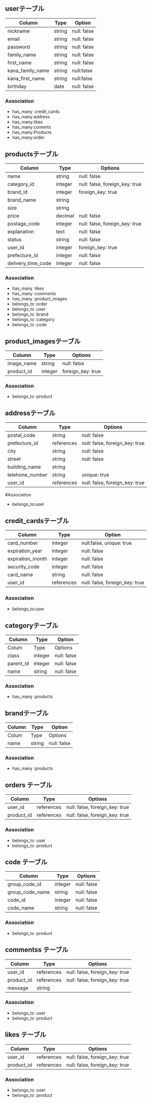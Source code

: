 
## userテーブル
|Column |Type |Option|
|------------|------|----------|
|nickname |string |null: false|
|email |string |null: false|
|password |string |null: false|
|family_name |string |null: false|
|first_name |string |null: false|
|kana_family_name |string |null:false|
|kana_first_name |string |null:false|
|birthday |date |null: false|

### Association
- has_many :credit_cards
- has_many:address
- has_many:likes
- has_many:coments
- has_many:Products
- has_many:order

## productsテーブル
|Column|Type|Options|
|------|----|-------|
|name|string|null: false|
|category_id|integer|null: false, foreign_key: true|
|brand_id|integer| foreign_key: true|
|brand_name|string||
|size|string||
|price|decimal|null: false|
|postage_code|integer|null: false, foreign_key: true|
|explanation|text|null: false|
|status|string|null: false|
|user_id|integer| foreign_key: true|
|prefecture_id|integer|null: false|
|delivery_time_code|integer|null: false|

### Association
- has_many :likes
- has_many :comments
- has_many :product_images
- belongs_to :order
- belongs_to :user
- belongs_to :brand
- belongs_to :category
- belongs_to :code

## product_imagesテーブル
|Column|Type|Options|
|------|----|-------|
|image_name|string|null: false|
|product_id|integer| foreign_key: true|

### Association
- belongs_to :product

## addressテーブル
|Column|Type|Options|
|------|----|-------|
|postal_code|string|null: false|
|prefecture_id|references|null: false, foreign_key: true|
|city|string|null: false|
|street|string|null: false|
|building_name|string||	    
|telehone_number|string|unique: true|
|user_id|references|null: false, foreign_key: true|
#Association        
- belongs_to:user


## credit_cardsテーブル
|Column|Type|Option|
|------|----|------|
|card_number|integer|null:false, unique: true
|expiration_year|integer|null: false|
|expiration_month|integer|null: false|
|security_code|integer|null: false|
|card_name|string|null: false|
|user_id|references|null: false, foreign_key: true|
### Association 　　　　
- belongs_to:user

## categoryテーブル
|Column|Type|Option|
|------|----|------|						
|Colum	|Type|Options|
|class|integer|null: false|
|parent_id|integer|null: false|
|name|string|null: false|		
								
### Association								
- has_many :products

## brandテーブル
|Column|Type|Option|
|------|----|------|						
|Colum	|Type|Options|	
|name|string|null: false|

### Association
- has_many :products	

## orders テーブル
|Column|Type|Options|
|------|----|-------|
|user_id|references|null: false, foreign_key: true|
|product_id|references|null: false, foreign_key: true|

### Association
- belongs_to :user
- belongs_to :product

## code テーブル
|Column|Type|Options|
|------|----|-------|
|group_code_id|integer|null: false|
|group_code_name|string|null: false|
|code_id|integer|null: false|
|code_name|string|null: false|

### Association
- belongs_to :product


## commentss テーブル
|Column|Type|Options|
|------|----|-------|
|user_id|references|null: false, foreign_key: true|
|product_id|references|null: false, foreign_key: true|
|message|string||

### Association
- belongs_to :user
- belongs_to :product


## likes テーブル
|Column|Type|Options|
|------|----|-------|
|user_id|references|null: false, foreign_key: true|
|product_id|references|null: false, foreign_key: true|

### Association
- belongs_to :user
- belongs_to :product

